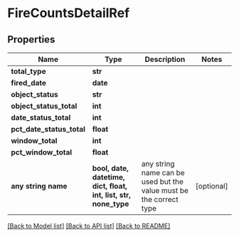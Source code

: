 # FireCountsDetailRef


## Properties
Name | Type | Description | Notes
------------ | ------------- | ------------- | -------------
**total_type** | **str** |  |
**fired_date** | **date** |  |
**object_status** | **str** |  |
**object_status_total** | **int** |  |
**date_status_total** | **int** |  |
**pct_date_status_total** | **float** |  |
**window_total** | **int** |  |
**pct_window_total** | **float** |  |
**any string name** | **bool, date, datetime, dict, float, int, list, str, none_type** | any string name can be used but the value must be the correct type | [optional]

[[Back to Model list]](../README.md#documentation-for-models) [[Back to API list]](../README.md#documentation-for-api-endpoints) [[Back to README]](../README.md)
